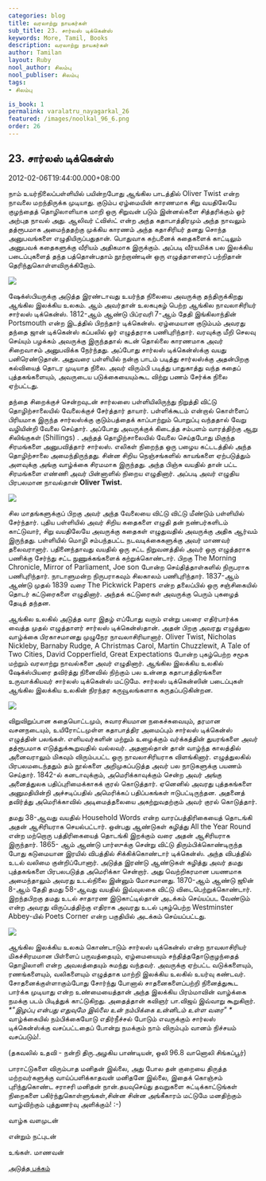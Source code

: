 ```yaml
---
categories: blog
title: வரலாற்று நாயகர்கள்
sub_title: 23. சார்லஸ் டிக்கென்ஸ்
keywords: More, Tamil, Books
description: வரலாற்று நாயகர்கள்
author: Tamilan
layout: Ruby
nool_author: சிலம்பு
nool_publiser: சிலம்பு
tags:
- சிலம்பு

is_book: 1
permalink: varalatru_nayagarkal_26
featured: /images/noolkal_96_6.png
order: 26
---
```



## 23. சார்லஸ் டிக்கென்ஸ்

2012-02-06T19:44:00.000+08:00

நாம் உயர்நிலைப்பள்ளியில் பயின்றபோது ஆங்கில பாடத்தில் Oliver Twist என்ற நாவலை மறந்திருக்க முடியாது. குடும்ப ஏழ்மையின் காரணமாக சிறு வயதிலேயே குழந்தைத் தொழிலாளியாக மாறி ஒரு சிறுவன் படும் இன்னல்களை சித்தரிக்கும் ஓர் அற்புத நாவல் அது. ஆலிவர் ட்விஸ்ட் என்ற அந்த கதாபாத்திரமும் அந்த நாவலும் தத்ரூபமாக அமைந்ததற்கு முக்கிய காரணம் அந்த கதாசிரியர் தனது சொந்த அனுபவங்களை எழுதியிருப்பதுதான். பொதுவாக கற்பனைக் கதைகளைக் காட்டிலும் அனுபவக் கதைகளுக்கு வீரியம் அதிகமாக இருக்கும். அப்படி வீர்யமிக்க பல இலக்கிய படைப்புகளைத் தந்த பத்தொன்பதாம் நூற்றாண்டின் ஒரு எழுத்தாளரைப் பற்றிதான் தெரிந்துகொள்ளவிருக்கிறோம்.

![](http://3.bp.blogspot.com/-O_WXLH3G1YU/TyS61dgmgBI/AAAAAAAABIE/7RJTVBU8fVE/s1600/young-charles-dickens.jpg)

ஷேக்ஸ்பியருக்கு அடுத்த இரண்டாவது உயர்ந்த நிலையை அவருக்கு தந்திருக்கிறது ஆங்கில இலக்கிய உலகம். ஆம் அவர்தான் உலகபுகழ் பெற்ற ஆங்கில நாவலாசிரியர் சார்லஸ் டிக்கென்ஸ். 1812-ஆம் ஆண்டு பிப்ரவரி 7-ஆம் தேதி இங்கிலாந்தின் Portsmouth என்ற இடத்தில் பிறந்தார் டிக்கென்ஸ். ஏழ்மையான குடும்பம் அவரது தந்தை ஜான் டிக்கென்ஸ் கப்பலில் ஓர் எழுத்தராக பணிபுரிந்தார். வரவுக்கு மீறி செலவு செய்யும் பழக்கம் அவருக்கு இருந்ததால் கடன் தொல்லை காரணமாக அவர் சிறைவாசம் அனுபவிக்க நேர்ந்தது. அப்போது சார்லஸ் டிக்கென்ஸ்க்கு வயது பனிரெண்டுதான். அதுவரை பள்ளியில் நன்கு பாடம் படித்து சார்லஸ்க்கு அதன்பிறகு கல்வியைத் தொடர முடியாத நிலை. அவர் விரும்பி படித்து பாதுகாத்து வந்த கதைப் புத்தகங்களையும், அவருடைய படுக்கையையும்கூட விற்று பணம் சேர்க்க நிலை ஏற்பட்டது.

தந்தை சிறைக்குச் சென்றவுடன் சார்லஸை பள்ளியிலிருந்து நிறுத்தி விட்டு தொழிற்சாலையில் வேலைக்குச் சேர்த்தார் தாயார். பள்ளிக்கூடம் என்றால் கொள்ளைப் பிரியமாக இருந்த சார்லஸ்க்கு குடும்பத்தைக் காப்பாற்றும் பொறுப்பு வந்ததால் வேறு வழியின்றி வேலை செய்தார். அப்போது அவருக்குக் கிடைத்த சம்பளம் வாரத்திற்கு ஆறு சிலிங்குகள் (Shillings) . அந்தத் தொழிற்சாலையில் வேலை செய்தபோது மிகுந்த சிரமங்களை அனுபவித்தார் சார்லஸ். எலிகள் நிறைந்த ஒரு பழைய கட்டடத்தில் அந்த தொழிற்சாலை அமைந்திருந்தது. சின்ன சிறிய நெஞ்சங்களில் காயங்களை ஏற்படுத்தும் அளவுக்கு அங்கு வாழ்க்கை சிரமமாக இருந்தது. அந்த பிஞ்சு வயதில் தான் பட்ட சிரமங்களை எண்ணி அவர் பின்னாளில் நிறைய எழுதினார். அப்படி அவர் எழுதிய பிரபலமான நாவல்தான் **Oliver Twist.**

![](http://3.bp.blogspot.com/-V58GG04vHGM/Ty-8ebuUDtI/AAAAAAAABIo/qyXGYuP7kAw/s320/OliverTwist.jpg)

சில மாதங்களுக்குப் பிறகு அவர் அந்த வேலையை விட்டு விட்டு மீண்டும் பள்ளியில் சேர்ந்தார். புதிய பள்ளியில் அவர் சிறிய கதைகளை எழுதி தன் நண்பர்களிடம் காட்டுவார், சிறு வயதிலேயே அவருக்கு கதைகள் எழுதுவதில் அவருக்கு அதிக ஆர்வம் இருந்தது. பள்ளியில் மொழி சம்பந்தபட்ட நடவடிக்கைகளுக்கு அவர் மாணவர் தலைவரானார். பதினைந்தாவது வயதில் ஒரு சட்ட நிறுவனத்தில் அவர் ஒரு எழுத்தராக பணிக்கு சேர்ந்து சட்ட நுணுக்கங்களைக் கற்றுக்கொண்டார். பிறகு The Morning Chronicle, Mirror of Parliament, Joe son போன்ற செய்தித்தாள்களில் நிருபராக பணிபுரிந்தார். நாடாளுமன்ற நிருபராகவும் சிலகாலம் பணிபுரிந்தார். 1837-ஆம் ஆண்டு முதல் 1839 வரை The Pickwick Papers என்ற தலைப்பில் ஒரு சஞ்சிகையில் தொடர் கட்டுரைகளை எழுதினார். அந்தக் கட்டுரைகள் அவருக்கு பெரும் புகழைத் தேடித் தந்தன.

ஆங்கில உலகில் அடுத்த வார இதழ் எப்போது வரும் என்று பலரை எதிர்பார்க்க வைத்த முதல் எழுத்தாளர் சார்லஸ் டிக்கென்ஸ்தான். அதன் பிறகு அவரது எழுத்துல வாழ்க்கை பிரகாசமானது முழுநேர நாவலாசிரியானார். Oliver Twist, Nicholas Nickleby, Barnaby Rudge, A Christmas Carol, Martin Chuzzlewit, A Tale of Two Cities, David Copperfield, Great Expectations போன்ற புகழ்பெற்ற சமூக மற்றும் வரலாற்று நாவல்களை அவர் எழுதினார். ஆங்கில இலக்கிய உலகில் ஷேக்ஸ்பியரை தவிர்த்து நினைவில் நிற்கும் பல உன்னத கதாபாத்திரங்களை உருவாக்கியவர் சார்லஸ் டிக்கென்ஸ் மட்டுமே. சார்லஸ் டிக்கென்ஸின் படைப்புகள் ஆங்கில இலக்கிய உலகின் நிரந்தர கருவூலங்களாக கருதப்படுகின்றன.

![](http://2.bp.blogspot.com/-gh6V-RyrN9E/TyS8CVCtE4I/AAAAAAAABIU/CFudUXRpii0/s320/CharlesDickens.jpg)

விறுவிறுப்பான கதையொட்டமும், சுவாரசியமான நகைச்சுவையும், தரமான வசனநடையும், உயிரோட்டமுள்ள கதாபாத்திர அமைப்பும் சார்லஸ் டிக்கென்ஸ் எழுத்தின் பலங்கள். எளியவர்களின் மற்றும் உழைக்கும் வர்க்கத்தின் துயரங்களை அவர் தத்ரூபமாக எடுத்துக்கூறுவதில் வல்லவர். அதனால்தான் தான் வாழ்ந்த காலத்தில் அனைவராலும் மிகவும் விரும்பபட்ட ஒரு நாவலாசிரியராக விளங்கினார். எழுத்துலகில் பிரபலமடைந்ததும் தம் நூல்களை அறிமுகப்படுத்த அவர் பல நாடுகளுக்கு பயணம் செய்தார். 1842-ல் கனடாவுக்கும், அமெரிக்காவுக்கும் சென்ற அவர் அங்கு அனைத்துலக பதிப்புரிமைக்காகக் குரல் கொடுத்தார். ஏனெனில் அவரது புத்தகங்களை அனுமதியின்றி அச்சடிப்பதில் அமெரிக்கப் பதிப்பகங்கள் ஈடுபட்டிருந்தன. அதனைத் தவிர்த்து அமெரிக்காவில் அடிமைத்தலையை அகற்றுவதற்கும் அவர் குரல் கொடுத்தார்.

தமது 38-ஆவது வயதில் Household Words என்ற வாரப்பத்திரிகையைத் தொடங்கி அதன் ஆசிரியராக செயல்பட்டார். ஒன்பது ஆண்டுகள் கழித்து All the Year Round என்ற மற்றொரு பத்திரிகையைத் தொடங்கி இறக்கும் வரை அதன் ஆசிரியராக இருந்தார். 1865- ஆம் ஆண்டு பார்ஸுக்கு சென்று விட்டு திரும்பிக்கொண்டிருந்த போது கடுமையான இரயில் விபத்தில் சிக்கிக்கொண்டார் டிக்கென்ஸ். அந்த விபத்தில் உடல் வலிமை குன்றிப்போனார். அடுத்த இரண்டு ஆண்டுகள் கழித்து அவர் தமது புத்தகங்களை பிரபலபடுத்த அமெரிக்கா சென்றார். அது வெற்றிகரமான பயணமாக அமைந்தாலும் அவரது உடல்நிலை இன்னும் மோசமானது. 1870-ஆம் ஆண்டு ஜூன் 8-ஆம் தேதி தமது 58-ஆவது வயதில் இவ்வுலகை விட்டு விடைபெற்றுக்கொண்டார். இறந்தபிறகு தமது உடல் சாதாரண இடுகாட்டில்தான் அடக்கம் செய்யப்பட வேண்டும் என்ற அவரது விருப்பத்திற்கு எதிராக அவரது உடல் புகழ்பெற்ற Westminster Abbey-யில் Poets Corner என்ற பகுதியில் அடக்கம் செய்யப்பட்டது.

![](http://1.bp.blogspot.com/-jz89xJoZT9Q/TyS8KNrPw-I/AAAAAAAABIc/i6B2uTlolsc/s320/Charles_Dickens.jpg)

ஆங்கில இலக்கிய உலகம் கொண்டாடும் சார்லஸ் டிக்கென்ஸ் என்ற நாவலாசிரியர் மிகச்சிரமமான பிள்ளைப் பருவத்தையும், ஏழ்மையையும் சந்தித்ததோடுகுழந்தைத் தொழிலாளி என்ற அவலத்தையும் சுமந்து வந்தவர். அவருக்கு ஏற்பட்ட வடுக்களையும், ரணங்களையும், வலிகளையும் எழுத்தாக மாற்றி இலக்கிய உலகில் உயர்வு கண்டவர். சோதனைக்குள்ளாகும்போது சோர்ந்து போனால் சாதனைகளைப்பற்றி நினைத்துகூட பார்க்க முடியாது என்ற உண்மையைத்தான் அந்த இலக்கிய பிரம்மாவின் வாழ்க்கை நமக்கு படம் பிடித்துக் காட்டுகிறது. அதைத்தான் கவிஞர் பா.விஜய் இவ்வாறு கூறுகிறார். _*"இழப்பு என்பது எதுவுமே இல்லை உன் நம்பிக்கை உன்னிடம் உள்ள வரை" *_ வாழ்க்கையில் நம்பிக்கையோடு எதிர்நீச்சல் போடும் எவருக்கும் சார்லஸ் டிக்கென்ஸ்க்கு வசப்பட்டதைப் போன்று நமக்கும் நாம் விரும்பும் வானம் நிச்சயம் வசப்படும்!.

(தகவலில் உதவி - நன்றி திரு.அழகிய பாண்டியன், ஒலி 96.8 வானொலி சிங்கப்பூர்)

பாராட்டுகளை விரும்பாத மனிதன் இல்லை, அது போல தன் குறையை திருத்த மற்றவர்களுக்கு வாய்ப்பளிக்காதவன் மனிதனே இல்லை, இதைக் கொஞ்சம் புரிந்துகொண்ட சராசரி மனிதன் நான்.தயவுசெய்து தவறுகளை சுட்டிக்காட்டுங்கள் நிறைகளை பகிர்ந்துகொள்ளுங்கள்,சின்ன சின்ன அங்கீகாரம் மட்டுமே மனதிற்கும் வாழ்விற்கும் புத்துணர்வு அளிக்கும்! :-)

வாழ்க வளமுடன்

என்றும் நட்புடன்

உங்கள். மாணவன்

[அடுத்த பக்கம்](varalatru_nayagarkal_27)